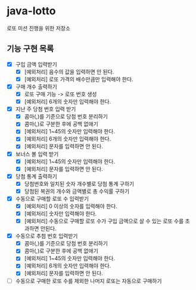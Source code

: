 # java-lotto
로또 미션 진행을 위한 저장소

## 기능 구현 목록
- [x] 구입 금액 입력받기
    - [x] [예외처리] 음수의 값을 입력하면 안 된다.
    - [x] [예외처리] 로또 가격의 배수만큼만 입력해야 한다.
- [x] 구매 개수 출력하기
  - [x] 로또 구매 기능 -> 로또 번호 생성
  - [x] [예외처리] 6개의 숫자만 입력해야 한다.
- [x] 지난 주 당첨 번호 입력 받기
    - [x] 콤마(,)를 기준으로 당첨 번호 분리하기
    - [x] 콤마(,)로 구분한 후에 공백 없애기
    - [x] [예외처리] 1~45의 숫자만 입력해야 한다.
    - [x] [예외처리] 6개의 숫자만 입력해야 한다.
    - [x] [예외처리] 문자를 입력하면 안 된다.
- [x] 보너스 볼 입력 받기
  - [x] [예외처리] 1~45의 숫자만 입력해야 한다.
  - [x] [예외처리] 문자를 입력하면 안 된다.
- [x] 당첨 통계 출력하기
  - [x] 당첨번호와 일치된 숫자 개수별로 당첨 통계 구하기
  - [x] 당첨된 복권의 개수와 금액별로 총 수익률 구하기
  
- [x] 수동으로 구매할 로또 수 입력받기
  - [x] [예외처리] 0 이상의 숫자를 입력해야 한다.
  - [x] [예외처리] 숫자만 입력해야 한다.
  - [x] [예외처리] 수동으로 구매할 로또 수가 구입 금액으로 살 수 있는 로또 수를 초과하면 안된다. 
- [x] 수동으로 추첨 번호 입력받기
  - [x] 콤마(,)를 기준으로 당첨 번호 분리하기
  - [x] 콤마(,)로 구분한 후에 공백 없애기
  - [x] [예외처리] 1~45의 숫자만 입력해야 한다.
  - [x] [예외처리] 6개의 숫자만 입력해야 한다.
  - [x] [예외처리] 문자를 입력하면 안 된다.
- [ ] 수동으로 구매한 로또 수를 제외한 나머지 로또는 자동으로 구매하기